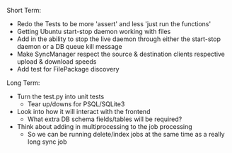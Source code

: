 Short Term:
* Redo the Tests to be more 'assert' and less 'just run the functions'
* Getting Ubuntu start-stop daemon working with files
* Add in the ability to stop the live daemon through either the start-stop daemon or a DB queue kill message
* Make SyncManager respect the source & destination clients respective upload & download speeds
* Add test for FilePackage discovery

Long Term:
* Turn the test.py into unit tests
  - Tear up/downs for PSQL/SQLite3
* Look into how it will interact with the frontend
  - What extra DB schema fields/tables will be required?
* Think about adding in multiprocessing to the job processing
  - So we can be running delete/index jobs at the same time as a really long sync job
